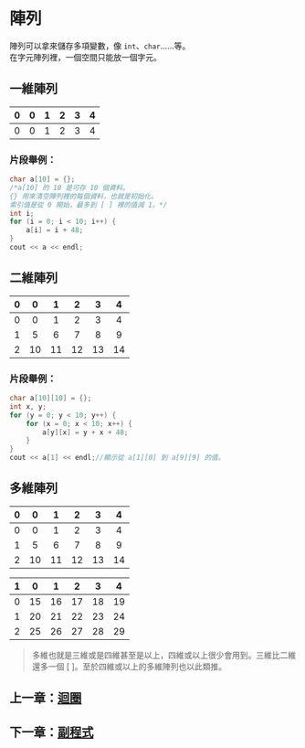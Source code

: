 # 陣列

陣列可以拿來儲存多項變數，像 `int`、`char`……等。  
在字元陣列裡，一個空間只能放一個字元。

## 一維陣列

|0|0|1|2|3|4|
|:----:|:----:|:----:|:----:|:----:|:----:|
|0|0|1|2|3|4|

### 片段舉例：

```cpp
char a[10] = {};
/*a[10] 的 10 是可存 10 個資料。
{} 用來清空陣列裡的每個資料，也就是初始化。
索引值是從 0 開始，最多到 [ ] 裡的值減 1。*/
int i;
for (i = 0; i < 10; i++) {
    a[i] = i + 48;
}
cout << a << endl;
```

## 二維陣列

|0|0|1|2|3|4|
|:----:|:----:|:----:|:----:|:----:|:----:|
|0|0|1|2|3|4|
|1|5|6|7|8|9|
|2|10|11|12|13|14|

### 片段舉例：

```cpp
char a[10][10] = {};
int x, y;
for (y = 0; y < 10; y++) {
    for (x = 0; x < 10; x++) {
        a[y][x] = y + x + 48;
    }
}
cout << a[1] << endl;//顯示從 a[1][0] 到 a[9][9] 的值。
```

## 多維陣列

|0|0|1|2|3|4|
|:----:|:----:|:----:|:----:|:----:|:----:|
|0|0|1|2|3|4|
|1|5|6|7|8|9|
|2|10|11|12|13|14|

|1|0|1|2|3|4|
|:----:|:----:|:----:|:----:|:----:|:----:|
|0|15|16|17|18|19|
|1|20|21|22|23|24|
|2|25|26|27|28|29|

> 多維也就是三維或是四維甚至是以上，四維或以上很少會用到。三維比二維還多一個 [ ]。至於四維或以上的多維陣列也以此類推。

## 上一章：[迴圈](https://github.com/xixa3333/C-Textbook/blob/main/%E8%BF%B4%E5%9C%88.md)
## 下一章：[副程式](https://github.com/xixa3333/C-Textbook/blob/main/%E5%89%AF%E7%A8%8B%E5%BC%8F.md)
